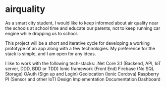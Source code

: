 # airquality
As a smart city student, I would like to keep informed about air quality near the schools at school time and educate our parents, not to keep running car engine while dropping us to school. 

This project will be a short and iterative cycle for developing a working prototype of an app along with a few technologies. My preference for the stack is simple, and I am open for any ideas. 

I like to work with the following tech-stacks:
.Net Core 3.1 (Backend, API, IoT server, DDD, BDD or TDD)
Ionic framework (Front End)
Firebase (No SQL Storage)
OAuth (Sign up and Login)
Geolocation (Ionic Cordova)
Raspberry PI (Sensor and other IoT)
Design Implementation 
Documentation
Dashboard 